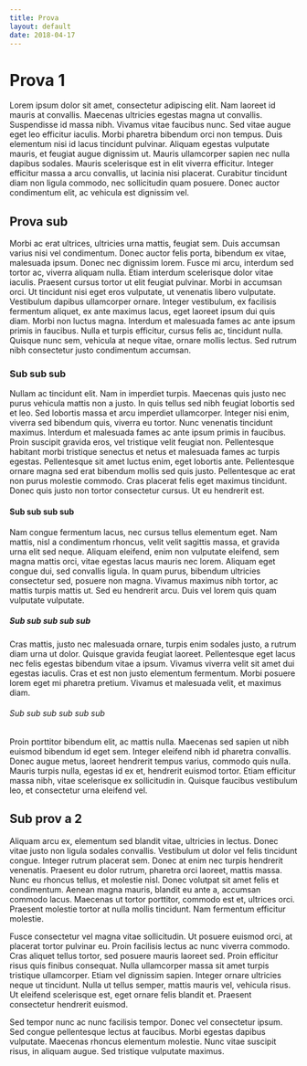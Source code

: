 ```yaml
---
title: Prova
layout: default
date: 2018-04-17
---
```


# Prova 1

Lorem ipsum dolor sit amet, consectetur adipiscing elit. Nam laoreet id mauris at convallis. Maecenas ultricies egestas magna ut convallis. Suspendisse id massa nibh. Vivamus vitae faucibus nunc. Sed vitae augue eget leo efficitur iaculis. Morbi pharetra bibendum orci non tempus. Duis elementum nisi id lacus tincidunt pulvinar. Aliquam egestas vulputate mauris, et feugiat augue dignissim ut. Mauris ullamcorper sapien nec nulla dapibus sodales. Mauris scelerisque est in elit viverra efficitur. Integer efficitur massa a arcu convallis, ut lacinia nisi placerat. Curabitur tincidunt diam non ligula commodo, nec sollicitudin quam posuere. Donec auctor condimentum elit, ac vehicula est dignissim vel. 



## Prova sub

Morbi ac erat ultrices, ultricies urna mattis, feugiat sem. Duis accumsan varius nisi vel condimentum. Donec auctor felis porta, bibendum ex vitae, malesuada ipsum. Donec nec dignissim lorem. Fusce mi arcu, interdum sed tortor ac, viverra aliquam nulla. Etiam interdum scelerisque dolor vitae iaculis. Praesent cursus tortor ut elit feugiat pulvinar. Morbi in accumsan orci. Ut tincidunt nisi eget eros vulputate, ut venenatis libero vulputate. Vestibulum dapibus ullamcorper ornare. Integer vestibulum, ex facilisis fermentum aliquet, ex ante maximus lacus, eget laoreet ipsum dui quis diam. Morbi non luctus magna. Interdum et malesuada fames ac ante ipsum primis in faucibus. Nulla et turpis efficitur, cursus felis ac, tincidunt nulla. Quisque nunc sem, vehicula at neque vitae, ornare mollis lectus. Sed rutrum nibh consectetur justo condimentum accumsan. 


### Sub sub sub

Nullam ac tincidunt elit. Nam in imperdiet turpis. Maecenas quis justo nec purus vehicula mattis non a justo. In quis tellus sed nibh feugiat lobortis sed et leo. Sed lobortis massa et arcu imperdiet ullamcorper. Integer nisi enim, viverra sed bibendum quis, viverra eu tortor. Nunc venenatis tincidunt maximus. Interdum et malesuada fames ac ante ipsum primis in faucibus. Proin suscipit gravida eros, vel tristique velit feugiat non. Pellentesque habitant morbi tristique senectus et netus et malesuada fames ac turpis egestas. Pellentesque sit amet luctus enim, eget lobortis ante. Pellentesque ornare magna sed erat bibendum mollis sed quis justo. Pellentesque ac erat non purus molestie commodo. Cras placerat felis eget maximus tincidunt. Donec quis justo non tortor consectetur cursus. Ut eu hendrerit est. 



#### Sub sub sub sub


Nam congue fermentum lacus, nec cursus tellus elementum eget. Nam mattis, nisl a condimentum rhoncus, velit velit sagittis massa, et gravida urna elit sed neque. Aliquam eleifend, enim non vulputate eleifend, sem magna mattis orci, vitae egestas lacus mauris nec lorem. Aliquam eget congue dui, sed convallis ligula. In quam purus, bibendum ultricies consectetur sed, posuere non magna. Vivamus maximus nibh tortor, ac mattis turpis mattis ut. Sed eu hendrerit arcu. Duis vel lorem quis quam vulputate vulputate. 

##### Sub sub sub sub sub 

Cras mattis, justo nec malesuada ornare, turpis enim sodales justo, a rutrum diam urna ut dolor. Quisque gravida feugiat laoreet. Pellentesque eget lacus nec felis egestas bibendum vitae a ipsum. Vivamus viverra velit sit amet dui egestas iaculis. Cras et est non justo elementum fermentum. Morbi posuere lorem eget mi pharetra pretium. Vivamus et malesuada velit, et maximus diam. 


###### Sub sub sub sub sub sub

Proin porttitor bibendum elit, ac mattis nulla. Maecenas sed sapien ut nibh euismod bibendum id eget sem. Integer eleifend nibh id pharetra convallis. Donec augue metus, laoreet hendrerit tempus varius, commodo quis nulla. Mauris turpis nulla, egestas id ex et, hendrerit euismod tortor. Etiam efficitur massa nibh, vitae scelerisque ex sollicitudin in. Quisque faucibus vestibulum leo, et consectetur urna eleifend vel. 



## Sub prov a 2


Aliquam arcu ex, elementum sed blandit vitae, ultricies in lectus. Donec vitae justo non ligula sodales convallis. Vestibulum ut dolor vel felis tincidunt congue. Integer rutrum placerat sem. Donec at enim nec turpis hendrerit venenatis. Praesent eu dolor rutrum, pharetra orci laoreet, mattis massa. Nunc eu rhoncus tellus, et molestie nisl. Donec volutpat sit amet felis et condimentum. Aenean magna mauris, blandit eu ante a, accumsan commodo lacus. Maecenas ut tortor porttitor, commodo est et, ultrices orci. Praesent molestie tortor at nulla mollis tincidunt. Nam fermentum efficitur molestie.

Fusce consectetur vel magna vitae sollicitudin. Ut posuere euismod orci, at placerat tortor pulvinar eu. Proin facilisis lectus ac nunc viverra commodo. Cras aliquet tellus tortor, sed posuere mauris laoreet sed. Proin efficitur risus quis finibus consequat. Nulla ullamcorper massa sit amet turpis tristique ullamcorper. Etiam vel dignissim sapien. Integer ornare ultricies neque ut tincidunt. Nulla ut tellus semper, mattis mauris vel, vehicula risus. Ut eleifend scelerisque est, eget ornare felis blandit et. Praesent consectetur hendrerit euismod.

Sed tempor nunc ac nunc facilisis tempor. Donec vel consectetur ipsum. Sed congue pellentesque lectus at faucibus. Morbi egestas dapibus vulputate. Maecenas rhoncus elementum molestie. Nunc vitae suscipit risus, in aliquam augue. Sed tristique vulputate maximus. 